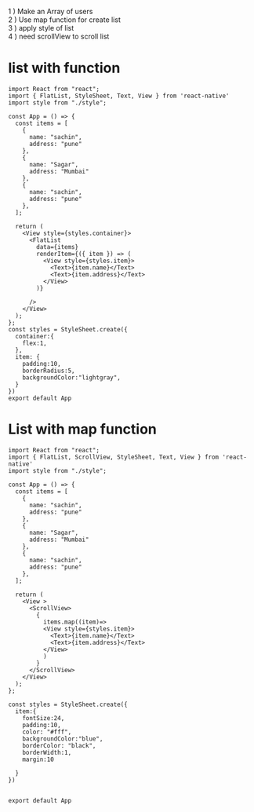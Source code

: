 
1 ) Make an Array of users </br>
2 ) Use map function for create list</br>
3 ) apply style of list</br>
4 ) need scrollView to scroll list</br>



# list with function

    import React from "react";
    import { FlatList, StyleSheet, Text, View } from 'react-native'
    import style from "./style";

    const App = () => {
      const items = [
        {
          name: "sachin",
          address: "pune"
        },
        {
          name: "Sagar",
          address: "Mumbai"
        },
        {
          name: "sachin",
          address: "pune"
        },
      ];

      return (
        <View style={styles.container}>
          <FlatList
            data={items}
            renderItem={({ item }) => (
              <View style={styles.item}>
                <Text>{item.name}</Text>
                <Text>{item.address}</Text>
              </View>
            )}

          />
        </View>
      );
    };
    const styles = StyleSheet.create({
      container:{
        flex:1,
      },
      item: {
        padding:10,
        borderRadius:5,
        backgroundColor:"lightgray",
      }
    })
    export default App
    
    
# List with map function



    import React from "react";
    import { FlatList, ScrollView, StyleSheet, Text, View } from 'react-native'
    import style from "./style";

    const App = () => {
      const items = [
        {
          name: "sachin",
          address: "pune"
        },
        {
          name: "Sagar",
          address: "Mumbai"
        },
        {
          name: "sachin",
          address: "pune"
        },
      ];

      return (
        <View >
          <ScrollView>
            {
              items.map((item)=>
              <View style={styles.item}>
                <Text>{item.name}</Text>
                <Text>{item.address}</Text>
              </View>
              )
            }
          </ScrollView>
        </View>
      );
    };

    const styles = StyleSheet.create({
      item:{
        fontSize:24,
        padding:10,
        color: "#fff",
        backgroundColor:"blue",
        borderColor: "black",
        borderWidth:1,
        margin:10

      }
    })


    export default App
